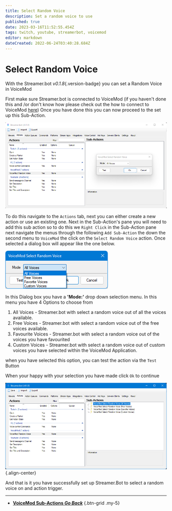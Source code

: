 ```yaml
---
title: Select Random Voice
description: Set a random voice to use 
published: true
date: 2023-03-16T11:52:55.454Z
tags: twitch, youtube, streamerbot, voicemod
editor: markdown
dateCreated: 2022-06-24T03:40:28.684Z
---
```


# Select Random Voice 

With the Streamer.bot *v0.1.8*{.version-badge} you can set a Random Voice in VoiceMod 


First make sure Streamer.bot is connected to VoiceMod (if you haven't done this and /or don't know how please check out the how to connect to VoiceMod [here](/Integrations/VoiceMod))
Once you have done this you can now proceed to the set up this Sub-Action.

![random-voices.png](/voicemod/random-voices.png)

To do this navigate to the `Actions` tab, next you can either create a new action or use an existing one.
Next in the Sub-Action's pane you will need to add this sub action so to do this we `Right Click` in the Sub-Action pane next navigate the menus through the following `Add Sub-Action` the down the second menu to `VoiceMod` the click on the `Select Random Voice` action. Once selected a dialog box will appear like the one below.


![dialog-box.png](/voicemod/dialog-box.png)

In this Dialog box you have a **'Mode:'** drop down selection menu. In this menu you have 4 Options to choose from 
1. All Voices - Streamer.bot with select a random voice out of all the voices available. 
2. Free Voices - Streamer.bot with select a random voice out of the free voices available.
3. Favourite Voices - Streamer.bot with select a random voice out of the voices you have favourited 
4. Custom Voices - Streamer.bot with select a random voice out of custom voices you have selected within the VoiceMod Application. 

when you have selected this option, you can test the action via the `Test` Button 

When your happy with your selection you have made click `Ok` to continue 


![select-random-voice-complete.png](/voicemod/select-random-voice-complete.png){.align-center}

And that is it you have successfully set up Streamer.Bot to select a random voice on and action trigger.

---

- [<i class="mdi mdi-chevron-left"></i>**VoiceMod Sub-Actions *Go Back***](/Sub-Actions/VoiceMod)
{.btn-grid .my-5}